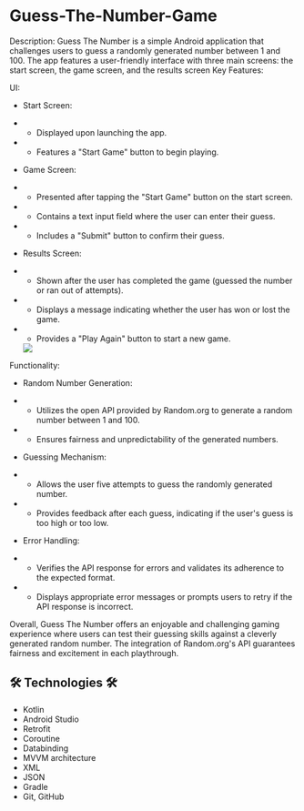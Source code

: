 # Guess-The-Number-Game

Description:
Guess The Number is a simple Android application that challenges users to guess a randomly generated number between 1 and 100. The app features a user-friendly interface with three main screens: the start screen, the game screen, and the results screen
Key Features:

UI:

* Start Screen:
* * Displayed upon launching the app.
* * Features a "Start Game" button to begin playing.

* Game Screen:
* * Presented after tapping the "Start Game" button on the start screen.
* * Contains a text input field where the user can enter their guess.
* * Includes a "Submit" button to confirm their guess.
  
* Results Screen:
* * Shown after the user has completed the game (guessed the number or ran out of attempts).
* * Displays a message indicating whether the user has won or lost the game.
* * Provides a "Play Again" button to start a new game.
    

  <img src="https://i.ibb.co/DCXghPD/test.jpg" >

Functionality:

* Random Number Generation:
* * Utilizes the open API provided by Random.org to generate a random number between 1 and 100.
* * Ensures fairness and unpredictability of the generated numbers.

* Guessing Mechanism:
* * Allows the user five attempts to guess the randomly generated number.
* * Provides feedback after each guess, indicating if the user's guess is too high or too low.

* Error Handling:
* * Verifies the API response for errors and validates its adherence to the expected format.
* * Displays appropriate error messages or prompts users to retry if the API response is incorrect.
    
Overall, Guess The Number offers an enjoyable and challenging gaming experience where users can test their guessing skills against a cleverly generated random number. The integration of Random.org's API guarantees fairness and excitement in each playthrough.  


## 🛠 Technologies 🛠
* Kotlin
* Android Studio
* Retrofit
* Coroutine
* Databinding
* MVVM architecture
* XML
* JSON
* Gradle
* Git, GitHub
